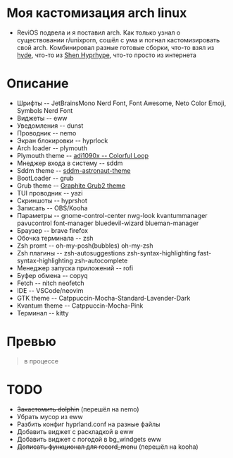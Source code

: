 # Моя кастомизация arch linux
* ReviOS подвела и я поставил arch. Как только узнал о существовании r/unixporn, сошёл с ума и погнал кастомизировать свой arch. Комбинировал разные готовые сборки, что-то взял из [hyde](https://github.com/prasanthrangan/hyprdots), что-то из [Shen Hyprhype](https://github.com/Shentxt/Hyprhype), что-то просто из интернета
# Описание
* Шрифты -- JetBrainsMono Nerd Font, Font Awesome, Neto Color Emoji, Symbols Nerd Font
* Виджеты -- eww
* Уведомления -- dunst
* Проводник -- nemo
* Экран блокировки -- hyprlock
* Arch loader -- plymouth
* Plymouth theme -- [adi1090x -- Colorful Loop](https://github.com/adi1090x/plymouth-themes)
* Мнеджер входа в систему -- sddm
* Sddm theme -- [sddm-astronaut-theme](https://github.com/Keyitdev/sddm-astronaut-theme)
* BootLoader -- grub
* Grub theme -- [Graphite Grub2 theme](https://github.com/vinceliuice/Graphite-gtk-theme/tree/main/other/grub2)
* TUI проводник -- yazi
* Скриншоты -- hyprshot
* Записать -- OBS/Kooha
* Параметры -- gnome-control-center nwg-look kvantummanager pavucontrol font-manager bluedevil-wizard blueman-manager 
* Браузер -- brave firefox
* Обочка терминала -- zsh
* Zsh promt -- oh-my-posh(bubbles) oh-my-zsh
* Zsh плагины -- zsh-autosuggestions zsh-syntax-highlighting fast-syntax-highlighting zsh-autocomplete 
* Менеджер запуска приложений -- rofi
* Буфер обмена -- copyq
* Fetch -- nitch neofetch
* IDE -- VSCode/neovim
* GTK theme -- Catppuccin-Mocha-Standard-Lavender-Dark
* Kvantum theme -- Catppuccin-Mocha-Pink
* Терминал -- kitty
# Превью
> в процессе
# TODO
* ~~Закастомить dolphin~~ (перешёл на nemo)
* Убрать мусор из eww
* Разбить конфиг hyprland.conf на разные файлы
* Добавить виджет с раскладкой в eww
* Добавить виджет с погодой в bg_windgets eww
* ~~Дописать функционал для record_menu~~ (перешёл на kooha)
